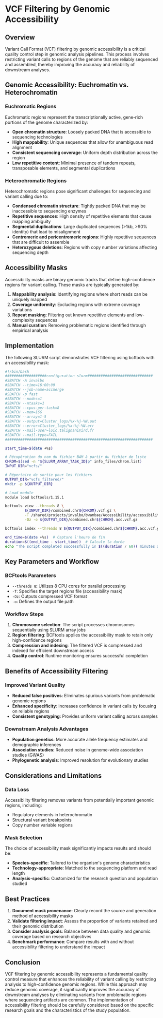 # VCF Filtering by Genomic Accessibility

## Overview

Variant Call Format (VCF) filtering by genomic accessibility is a critical quality control step in genomic analysis pipelines. This process involves restricting variant calls to regions of the genome that are reliably sequenced and assembled, thereby improving the accuracy and reliability of downstream analyses.

## Genomic Accessibility: Euchromatin vs. Heterochromatin

### Euchromatic Regions
Euchromatic regions represent the transcriptionally active, gene-rich portions of the genome characterized by:

- **Open chromatin structure**: Loosely packed DNA that is accessible to sequencing technologies
- **High mappability**: Unique sequences that allow for unambiguous read alignment
- **Consistent sequencing coverage**: Uniform depth distribution across the region
- **Low repetitive content**: Minimal presence of tandem repeats, transposable elements, and segmental duplications

### Heterochromatic Regions
Heterochromatic regions pose significant challenges for sequencing and variant calling due to:

- **Condensed chromatin structure**: Tightly packed DNA that may be inaccessible to sequencing enzymes
- **Repetitive sequences**: High density of repetitive elements that cause mapping ambiguity
- **Segmental duplications**: Large duplicated sequences (>1kb, >90% identity) that lead to misalignment
- **Centromeric and pericentromeric regions**: Highly repetitive sequences that are difficult to assemble
- **Heterozygous deletions**: Regions with copy number variations affecting sequencing depth

## Accessibility Masks

Accessibility masks are binary genomic tracks that define high-confidence regions for variant calling. These masks are typically generated by:

1. **Mappability analysis**: Identifying regions where short reads can be uniquely mapped
2. **Coverage uniformity**: Excluding regions with extreme coverage variations
3. **Repeat masking**: Filtering out known repetitive elements and low-complexity sequences
4. **Manual curation**: Removing problematic regions identified through empirical analysis

## Implementation

The following SLURM script demonstrates VCF filtering using bcftools with an accessibility mask:

```bash linenums="1"
#!/bin/bash
###################configuration slurm##############################
#SBATCH -A invalbo
#SBATCH --time=16:00:00
#SBATCH --job-name=accmerge
#SBATCH -p fast
#SBATCH --nodes=1
#SBATCH --ntasks=1
#SBATCH --cpus-per-task=8
#SBATCH --mem=16G
#SBATCH --array=1-5
#SBATCH --output=Cluster_logs/%x-%j-%N.out
#SBATCH --error=Cluster_logs/%x-%j-%N.err
#SBATCH --mail-user=loic.talignani@ird.fr
#SBATCH --mail-type=FAIL
####################################################################

start_time=$(date +%s)

# Récupération du nom du fichier BAM à partir du fichier de liste
CHROM=$(sed -n "${SLURM_ARRAY_TASK_ID}p" info_files/chrom.list)
INPUT_DIR="vcfs/"

# Répertoire de sortie pour les fichiers
OUTPUT_DIR="vcfs_filtered/"
mkdir -p ${OUTPUT_DIR}

# Load module
module load bcftools/1.15.1

bcftools view --threads 8 \
         ${INPUT_DIR}/combined.chr${CHROM}.vcf.gz \
         -T /shared/projects/invalbo/bwambae/Accessibility/accessibility.pass.${CHROM}.vcf.gz \
         -Oz -o ${OUTPUT_DIR}/combined.chr${CHROM}.acc.vcf.gz

bcftools index --threads 8 ${OUTPUT_DIR}/combined.chr${CHROM}.acc.vcf.gz

end_time=$(date +%s)  # Capture l'heure de fin
duration=$((end_time - start_time))  # Calcule la durée
echo "The script completed successfully in $((duration / 60)) minutes and $((duration % 60)) seconds."
```

## Key Parameters and Workflow

### BCFtools Parameters
- `--threads 8`: Utilizes 8 CPU cores for parallel processing
- `-T`: Specifies the target regions file (accessibility mask)
- `-Oz`: Outputs compressed VCF format
- `-o`: Defines the output file path

### Workflow Steps
1. **Chromosome selection**: The script processes chromosomes sequentially using SLURM array jobs
2. **Region filtering**: BCFtools applies the accessibility mask to retain only high-confidence regions
3. **Compression and indexing**: The filtered VCF is compressed and indexed for efficient downstream access
4. **Quality control**: Runtime monitoring ensures successful completion

## Benefits of Accessibility Filtering

### Improved Variant Quality
- **Reduced false positives**: Eliminates spurious variants from problematic genomic regions
- **Enhanced specificity**: Increases confidence in variant calls by focusing on reliable regions
- **Consistent genotyping**: Provides uniform variant calling across samples

### Downstream Analysis Advantages
- **Population genetics**: More accurate allele frequency estimates and demographic inferences
- **Association studies**: Reduced noise in genome-wide association studies (GWAS)
- **Phylogenetic analysis**: Improved resolution for evolutionary studies

## Considerations and Limitations

### Data Loss
Accessibility filtering removes variants from potentially important genomic regions, including:  
- Regulatory elements in heterochromatin  
- Structural variant breakpoints  
- Copy number variable regions  

### Mask Selection
The choice of accessibility mask significantly impacts results and should be:  
- **Species-specific**: Tailored to the organism's genome characteristics  
- **Technology-appropriate**: Matched to the sequencing platform and read length  
- **Analysis-specific**: Customized for the research question and population studied  

## Best Practices

1. **Document mask provenance**: Clearly record the source and generation method of accessibility masks  
2. **Validate filtering impact**: Assess the proportion of variants retained and their genomic distribution  
3. **Consider analysis goals**: Balance between data quality and genomic coverage based on research objectives  
4. **Benchmark performance**: Compare results with and without accessibility filtering to understand the impact  

## Conclusion

VCF filtering by genomic accessibility represents a fundamental quality control measure that enhances the reliability of variant calling by restricting analysis to high-confidence genomic regions. While this approach may reduce genomic coverage, it significantly improves the accuracy of downstream analyses by eliminating variants from problematic regions where sequencing artifacts are common. The implementation of accessibility filtering should be carefully considered based on the specific research goals and the characteristics of the study population.